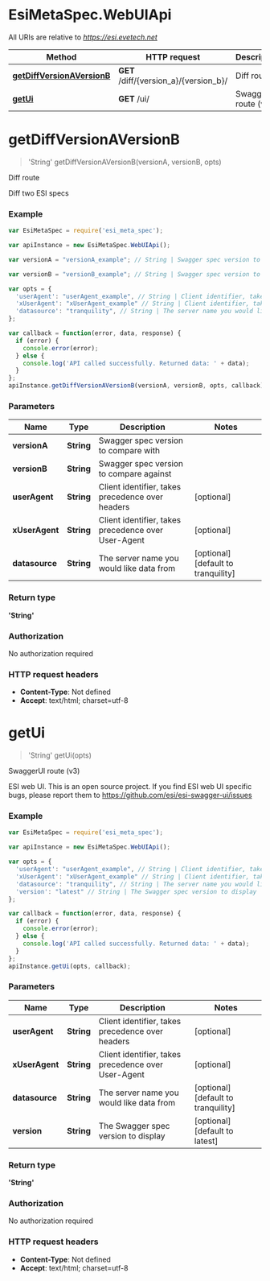 # EsiMetaSpec.WebUIApi

All URIs are relative to *https://esi.evetech.net*

Method | HTTP request | Description
------------- | ------------- | -------------
[**getDiffVersionAVersionB**](WebUIApi.md#getDiffVersionAVersionB) | **GET** /diff/{version_a}/{version_b}/ | Diff route
[**getUi**](WebUIApi.md#getUi) | **GET** /ui/ | SwaggerUI route (v3)


<a name="getDiffVersionAVersionB"></a>
# **getDiffVersionAVersionB**
> 'String' getDiffVersionAVersionB(versionA, versionB, opts)

Diff route

Diff two ESI specs

### Example
```javascript
var EsiMetaSpec = require('esi_meta_spec');

var apiInstance = new EsiMetaSpec.WebUIApi();

var versionA = "versionA_example"; // String | Swagger spec version to compare with

var versionB = "versionB_example"; // String | Swagger spec version to compare against

var opts = { 
  'userAgent': "userAgent_example", // String | Client identifier, takes precedence over headers
  'xUserAgent': "xUserAgent_example" // String | Client identifier, takes precedence over User-Agent
  'datasource': "tranquility", // String | The server name you would like data from
};

var callback = function(error, data, response) {
  if (error) {
    console.error(error);
  } else {
    console.log('API called successfully. Returned data: ' + data);
  }
};
apiInstance.getDiffVersionAVersionB(versionA, versionB, opts, callback);
```

### Parameters

Name | Type | Description  | Notes
------------- | ------------- | ------------- | -------------
 **versionA** | **String**| Swagger spec version to compare with | 
 **versionB** | **String**| Swagger spec version to compare against | 
 **userAgent** | **String**| Client identifier, takes precedence over headers | [optional] 
 **xUserAgent** | **String**| Client identifier, takes precedence over User-Agent | [optional] 
 **datasource** | **String**| The server name you would like data from | [optional] [default to tranquility]

### Return type

**'String'**

### Authorization

No authorization required

### HTTP request headers

 - **Content-Type**: Not defined
 - **Accept**: text/html; charset=utf-8

<a name="getUi"></a>
# **getUi**
> 'String' getUi(opts)

SwaggerUI route (v3)

ESI web UI. This is an open source project. If you find ESI web UI specific bugs, please report them to https://github.com/esi/esi-swagger-ui/issues

### Example
```javascript
var EsiMetaSpec = require('esi_meta_spec');

var apiInstance = new EsiMetaSpec.WebUIApi();

var opts = { 
  'userAgent': "userAgent_example", // String | Client identifier, takes precedence over headers
  'xUserAgent': "xUserAgent_example" // String | Client identifier, takes precedence over User-Agent
  'datasource': "tranquility", // String | The server name you would like data from
  'version': "latest" // String | The Swagger spec version to display
};

var callback = function(error, data, response) {
  if (error) {
    console.error(error);
  } else {
    console.log('API called successfully. Returned data: ' + data);
  }
};
apiInstance.getUi(opts, callback);
```

### Parameters

Name | Type | Description  | Notes
------------- | ------------- | ------------- | -------------
 **userAgent** | **String**| Client identifier, takes precedence over headers | [optional] 
 **xUserAgent** | **String**| Client identifier, takes precedence over User-Agent | [optional] 
 **datasource** | **String**| The server name you would like data from | [optional] [default to tranquility]
 **version** | **String**| The Swagger spec version to display | [optional] [default to latest]

### Return type

**'String'**

### Authorization

No authorization required

### HTTP request headers

 - **Content-Type**: Not defined
 - **Accept**: text/html; charset=utf-8

